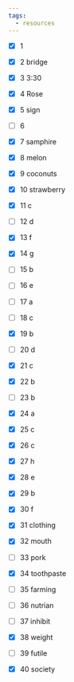 ```yaml
---
tags:
  - resources
---
```

- [x] 1 
- [x] 2 bridge
- [x] 3 3:30
- [x] 4 Rose
- [x] 5 sign
- [ ] 6 
- [x] 7 samphire
- [x] 8 melon
- [x] 9 coconuts
- [x] 10 strawberry
- [x] 11 c
- [ ] 12 d
- [x] 13 f
- [x] 14 g
- [ ] 15 b
- [ ] 16 e
- [ ] 17 a
- [ ] 18 c
- [x] 19 b
- [ ] 20 d
- [x] 21 c
- [x] 22 b
- [ ] 23 b
- [x] 24 a
- [x] 25 c
- [x] 26 c
- [x] 27 h
- [x] 28 e
- [x] 29 b
- [x] 30 f
- [x] 31 clothing
- [x] 32 mouth
- [ ] 33 pork
- [x] 34 toothpaste
- [ ] 35 farming
- [ ] 36 nutrian
- [ ] 37 inhibit
- [x] 38 weight
- [ ] 39 futile
- [x] 40 society

